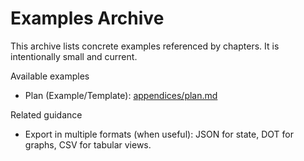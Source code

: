 # Examples Archive

This archive lists concrete examples referenced by chapters. It is intentionally small and current.

Available examples
- Plan (Example/Template): [appendices/plan.md](../../appendices/plan.md)

Related guidance
- Export in multiple formats (when useful): JSON for state, DOT for graphs, CSV for tabular views.
